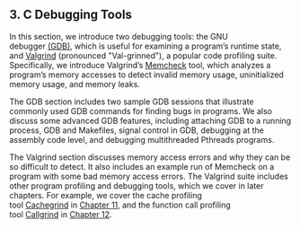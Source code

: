 ## 3. C Debugging Tools

In this section, we introduce two debugging tools: the GNU debugger [(GDB)](https://www.gnu.org/software/gdb), which is useful for examining a program’s runtime state, and [Valgrind](http://valgrind.org/info/tools.html) (pronounced "Val-grinned"), a popular code profiling suite. Specifically, we introduce Valgrind’s [Memcheck](https://valgrind.org/docs/manual/mc-manual.html) tool, which analyzes a program’s memory accesses to detect invalid memory usage, uninitialized memory usage, and memory leaks.

The GDB section includes two sample GDB sessions that illustrate commonly used GDB commands for finding bugs in programs. We also discuss some advanced GDB features, including attaching GDB to a running process, GDB and Makefiles, signal control in GDB, debugging at the assembly code level, and debugging multithreaded Pthreads programs.

The Valgrind section discusses memory access errors and why they can be so difficult to detect. It also includes an example run of Memcheck on a program with some bad memory access errors. The Valgrind suite includes other program profiling and debugging tools, which we cover in later chapters. For example, we cover the cache profiling tool [Cachegrind](https://valgrind.org/docs/manual/cg-manual.html) in [Chapter 11](https://diveintosystems.org/book/C11-MemHierarchy/cachegrind.html#_cache_analysis_and_valgrind), and the function call profiling tool [Callgrind](http://valgrind.org/docs/manual/cl-manual.html) in [Chapter 12](https://diveintosystems.org/book/C12-CodeOpt/basic.html#_using_callgrind_to_profile).